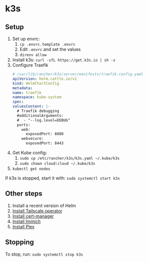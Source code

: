 # k3s

## Setup

1. Set up envrc:
    1. `cp .envrc.template .envrc`
    1. Edit `.envrc` and set the values
    1. `direnv allow`
1. Install k3s: `curl -sfL https://get.k3s.io | sh -s`
1. Configure Traefik
    ```yaml
    # /var/lib/rancher/k3s/server/manifests/traefik-config.yaml
    apiVersion: helm.cattle.io/v1
    kind: HelmChartConfig
    metadata:
    name: traefik
    namespace: kube-system
    spec:
    valuesContent: |-
      # Traefik debugging
      #additionalArguments:
      #  - "--log.level=DEBUG"
      ports:
        web:
          exposedPort: 8080
        websecure:
          exposedPort: 8443
    ```
1. Get Kube config:
    1. `sudo cp /etc/rancher/k3s/k3s.yaml ~/.kube/k3s`
    1. `sudo chown cloud:cloud ~/.kube/k3s`
1. `kubectl get nodes`

If k3s is stopped, start it with: `sudo systemctl start k3s`

## Other steps

1. Install a recent version of Helm
1. [Install Tailscale operator](./tailscale/README.md)
1. [Install cert-manager](./cert-manager/README.md)
1. [Install Immich](./immich/README.md)
1. [Install Plex](./plex/README.md)

## Stopping

To stop, run: `sudo systemctl stop k3s`
